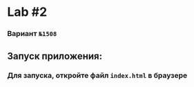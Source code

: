# Lab #2
### Вариант `№1508`

## Запуск приложения:

### Для запуска, откройте файл `index.html` в браузере

